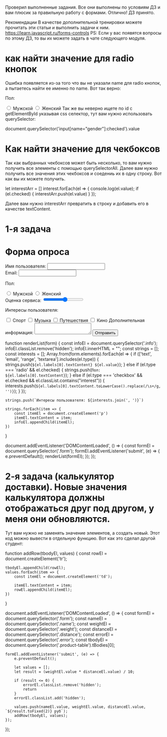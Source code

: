 Проверил выполненные задания. Все они выполнены по условиям ДЗ и вам плюсик за правильную работу с формами. Отлично!
ДЗ принято.

Рекомендации
В качестве дополнительной тренировки можете прочитать эти статьи и выполнить задачи к ним.
https://learn.javascript.ru/forms-controls
PS: Если у вас появятся вопросы по этому ДЗ, то вы их можете задать в чате следующего модуля.

# как найти значение для radio кнопок
Ошибка появляется из-за того что вы не указали name для radio кнопок, а пытаетесь найти ее именно по name. Вот так верно:

<p>Пол:</p>

<input type="radio" name="gender" value="male">
<label for="male">Мужской</label>

<input type="radio" name="gender" value="female">
<label for="female">Женский</label>
Так же вы неверно ищете по id с getElementById указывая css селектор, тут вам нужно использовать querySelector:

document.querySelector('input[name="gender"]:checked').value

# Как найти значение для чекбоксов
Так как выбранных чекбоксов может быть несколько, то вам нужно получить все элементы c помощью querySelectorAll. Далее вам нужно получить все значения этих чекбоксов и соедениь их в одну строку.  Вот как вы их можете получить.

let interestArr = []
interest.forEach(el => {
        console.log(el.value);
        if (el.checked) {
            interestArr.push(el.value)
        }
});

Далее вам нужно interestArr превратить в строку и добавить его в качестве textContent.

# 1-я задача
<body>
  <h1>Форма опроса</h1>
  <form class="form" action="#" method="post">
    <div class="inner">
      <label for="name">Имя пользователя:</label>
      <input class="name" type="text" id="name" required>
    </div>
    <div class="inner">
      <label for="email">Email:</label>
      <input class="email" type="email" id="email" required>
    </div>
    <div class="inner">
      <p>Пол:</p>
      <input class="gender" type="radio" id="male" name="gender" value="male">
      <label for="male">Мужской</label>
      <input class="gender" type="radio" id="female" name="gender" value="female">
      <label for="female">Женский</label>
    </div>
    <div class="inner">
      <label for="rate">Оценка сервиса:</label>
      <input class="rate" type="range" id="rate" min="1" max="10" step="1">
    </div>
    <p>Интересы пользователя:</p>
    <label>
      <input type="checkbox" class="interest">
      Спорт
    </label>
    <label>
      <input type="checkbox" class="interest">
      Музыка
    </label>
    <label>
      <input type="checkbox" class="interest">
      Путешествия
    </label>
    <label>
      <input type="checkbox" class="interest">
      Кино
    </label>
    <label for="extra">Дополнительная информация:</label>
    <textarea class="extra" name="extra" id="extra"></textarea>
    <button class="button" type="submit">Отправить</button>
  </form>
  <div class="info hidden">

  </div>

</body>


function renderList(form) {
    const infoEl = document.querySelector('.info');
    infoEl.classList.remove('hidden');
    infoEl.innerHTML = "";
    const strings = [];
    const interests = [];
    Array.from(form.elements).forEach(el => {
        if (['text', 'email', 'range', 'textarea'].includes(el.type)) {
            strings.push(`${el.labels[0].textContent} ${el.value}`);
        } else if (el.type === 'radio' && el.checked) {
            strings.push(`Пол: ${el.labels[0].textContent}`);
        } else if (el.type === 'checkbox' && el.checked && el.classList.contains("interest")) {
            interests.push(`${el.labels[0].textContent.toLowerCase().replace(/\s+/g, '')}`);
        }
    });

    strings.push(`Интересы пользователя: ${interests.join(', ')}`)

    strings.forEach(item => {
        const itemEl = document.createElement('p')
        itemEl.textContent = item;
        infoEl.appendChild(itemEl);
    })
}

document.addEventListener('DOMContentLoaded', () => {
    const formEl = document.querySelector('.form');
    formEl.addEventListener('submit', (e) => {
        e.preventDefault();
        renderList(formEl);
    });
});



# 2-я задача (калькулятор доставки). Новые значения калькулятора должны отображаться друг под другом, у меня они обновляются.
Тут вам нужно не заменять значение элементов, а создать новый. Этот код можно вывести в отдельную функцию. Вот как это сделал другой студент:

function addRow(tbodyEl, values) {
    const rowEl = document.createElement('tr');

    tbodyEl.appendChild(rowEl);
    values.forEach(item => {
        const itemEl = document.createElement('td');

        itemEl.textContent = item;
        rowEl.appendChild(itemEl);
    })
}


document.addEventListener('DOMContentLoaded', () => {
    const formEl = document.querySelector('.form');
    const nameEl = document.querySelector('.name');
    const weightEl = document.querySelector('.weight');
    const distanceEl = document.querySelector('.distance');
    const errorEl = document.querySelector('.error');
    const tbodyEl = document.querySelector('.product-table').tBodies[0];

    formEl.addEventListener('submit', (e) => {
        e.preventDefault();

        let values = [];
        let result = (weightEl.value * distanceEl.value) / 10;

        if (result <= 0) {
            errorEl.classList.remove('hidden');
            return
        }
        errorEl.classList.add('hidden');

        values.push(nameEl.value, weightEl.value, distanceEl.value, `${result.toFixed(2)} руб`);
        addRow(tbodyEl, values);
    });

});
